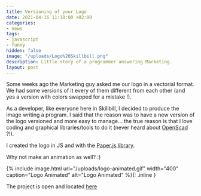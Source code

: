 ```yaml
---
title: Versioning of your Logo
date: 2021-04-16 11:18:00 +02:00
categories:
- news
tags:
- javascript
- funny
hidden: false
image: "/uploads/Logo%20Skillbill.png"
description: Little story of a programmer answering Marketing.
layout: post
---
```


Some weeks ago the Marketing guy asked me our logo in a vectorial format. We had some versions of it every of them different from each other (and yes a version with colors swapped for a mistake !).

As a developer, like everyone here in Skillbill, I decided to produce the image writing a program. I said that the reason was to have a new version of the logo versioned and more easy to manage... the true reason is that I love coding and graphical libraries/tools to do it (never heard about [OpenScad](http://openscad.org/) ?!).

I created the logo in JS and with the [Paper.js library](http://paperjs.org/).

Why not make an animation as well? :)

{% include image.html url="/uploads/logo-animated.gif" width="400" caption="Logo Animated" alt="Logo Animated" %}{: .inline }

The project is open and located [here](https://github.com/Skillbill/company-logo)

